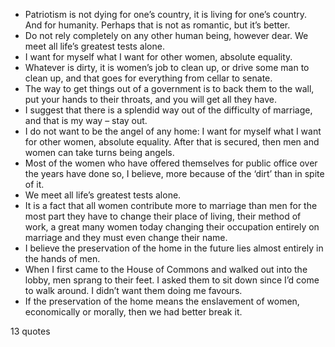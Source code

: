  - Patriotism is not dying for one’s country, it is living for one’s country. And for humanity. Perhaps that is not as romantic, but it’s better.
 - Do not rely completely on any other human being, however dear. We meet all life’s greatest tests alone.
 - I want for myself what I want for other women, absolute equality.
 - Whatever is dirty, it is women’s job to clean up, or drive some man to clean up, and that goes for everything from cellar to senate.
 - The way to get things out of a government is to back them to the wall, put your hands to their throats, and you will get all they have.
 - I suggest that there is a splendid way out of the difficulty of marriage, and that is my way – stay out.
 - I do not want to be the angel of any home: I want for myself what I want for other women, absolute equality. After that is secured, then men and women can take turns being angels.
 - Most of the women who have offered themselves for public office over the years have done so, I believe, more because of the ‘dirt’ than in spite of it.
 - We meet all life’s greatest tests alone.
 - It is a fact that all women contribute more to marriage than men for the most part they have to change their place of living, their method of work, a great many women today changing their occupation entirely on marriage and they must even change their name.
 - I believe the preservation of the home in the future lies almost entirely in the hands of men.
 - When I first came to the House of Commons and walked out into the lobby, men sprang to their feet. I asked them to sit down since I’d come to walk around. I didn’t want them doing me favours.
 - If the preservation of the home means the enslavement of women, economically or morally, then we had better break it.

13 quotes